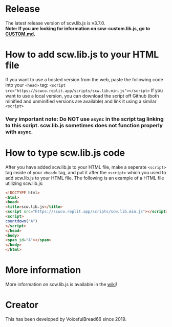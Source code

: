 # Release
The latest release version of scw.lib.js is v3.7.0.<br>
**Note: If you are looking for information on scw-custom.lib.js, go to [CUSTOM.md](CUSTOM.md).**
# How to add scw.lib.js to your HTML file
If you want to use a hosted version from the web, paste the following code into your ```<head>``` tag:
```<script src="https://scwco.replit.app/scripts/scw.lib.min.js"></script>```
If you want to use a local version, you can download the script off Github (both minified and unminified versions are available) and link it using a similar ```<script>```
### Very important note: Do NOT use ```async``` in the script tag linking to this script. scw.lib.js sometimes does not function properly with ```async```.
# How to type scw.lib.js code
After you have added scw.lib.js to your HTML file, make a seperate ```<script>``` tag inside of your ```<head>``` tag, and put it after the ```<script>``` which you used to add scw.lib.js to your HTML file.
The following is an example of a HTML file utilizing scw.lib.js:
```html
<!DOCTYPE html>
<html>
<head>
<title>scw.lib.js</title>
<script src="https://scwco.replit.app/scripts/scw.lib.min.js"></script>
<script>
countdown("A")
</script>
</head>
<body>
<span id="A"></span>
</body>
</html>
```
# More information
More information on scw.lib.js is available in the [wiki](../../wiki)!
# Creator
This has been developed by VoicefulBread66 since 2019.
